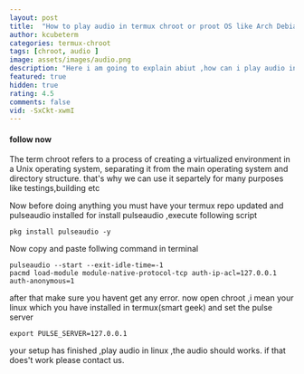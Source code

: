 ```yaml
---
layout: post
title:  "How to play audio in termux chroot or proot OS like Arch Debian Ubuntu etc"
author: kcubeterm
categories: termux-chroot
tags: [chroot, audio ]
image: assets/images/audio.png
description: "Here i am going to explain abiut ,how can i play audio in proot environment with pulseaudio server"
featured: true
hidden: true
rating: 4.5
comments: false
vid: -SxCkt-xwmI
---
```



#### follow now
The term chroot refers to a process of creating a virtualized environment in a Unix operating system, separating it from the main operating system and directory structure. that's why we can use it separtely for many purposes like testings,building etc


Now before doing anything you must have your termux repo updated and pulseaudio installed
for install pulseaudio ,execute following script
```
pkg install pulseaudio -y

```
Now copy and paste follwing command in terminal
```
pulseaudio --start --exit-idle-time=-1
pacmd load-module module-native-protocol-tcp auth-ip-acl=127.0.0.1 auth-anonymous=1
```

after that make sure you havent get any error.
now open chroot ,i mean your linux which you have installed in termux(smart geek)
and set the pulse server 
```
export PULSE_SERVER=127.0.0.1
```
 your setup has finished ,play audio in linux ,the audio should works.
if that does't work please contact us.


